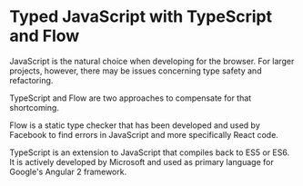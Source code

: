 # Typed JavaScript with TypeScript and Flow

JavaScript is the natural choice when developing for the browser. For larger projects, however,
there may be issues concerning type safety and refactoring.

TypeScript and Flow are two approaches to compensate for that shortcoming.

Flow is a static type checker that has been developed and used by Facebook to find errors in
JavaScript and more specifically React code.

TypeScript is an extension to JavaScript that compiles back to ES5 or ES6.
It is actively developed by Microsoft and used as primary language for Google's Angular 2 framework.
